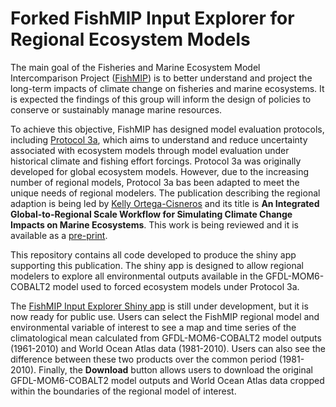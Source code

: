 # Forked FishMIP Input Explorer for Regional Ecosystem Models
The main goal of the Fisheries and Marine Ecosystem Model Intercomparison Project ([FishMIP](https://fishmip.org/)) is to better understand and project the long-term impacts of climate change on fisheries and marine ecosystems. It is expected the findings of this group will inform the design of policies to conserve or sustainably manage marine resources.  
  
To achieve this objective, FishMIP has designed model evaluation protocols, including [Protocol 3a](https://github.com/Fish-MIP/FishMIP2.0_TrackA_ISIMIP3a), which aims to understand and reduce uncertainty associated with ecosystem models through model evaluation under historical climate and fishing effort forcings. Protocol 3a was originally developed for global ecosystem models. However, due to the increasing number of regional models, Protocol 3a bas been adapted to meet the unique needs of regional modelers. The publication describing the regional adaption is being led by [Kelly Ortega-Cisneros](https://orcid.org/0000-0003-2511-5448) and its title is **An Integrated Global-to-Regional Scale Workflow for Simulating Climate Change Impacts on Marine Ecosystems**. This work is being reviewed and it is available as a [pre-print](http://dx.doi.org/10.22541/essoar.171587234.44707846/v1).  

This repository contains all code developed to produce the shiny app supporting this publication. The shiny app is designed to allow regional modelers to explore all environmental outputs available in the GFDL-MOM6-COBALT2 model used to forced ecosystem models under Protocol 3a. 

The [FishMIP Input Explorer Shiny app](https://rstudio.global-ecosystem-model.cloud.edu.au/shiny/FishMIP_Input_Explorer/) is still under development, but it is now ready for public use. Users can select the FishMIP regional model and environmental variable of interest to see a map and time series of the climatological mean calculated from GFDL-MOM6-COBALT2 model outputs (1961-2010) and World Ocean Atlas data (1981-2010). Users can also see the difference between these two products over the common period (1981-2010). Finally, the **Download** button allows users to download the original GFDL-MOM6-COBALT2 model outputs and World Ocean Atlas data cropped within the boundaries of the regional model of interest.  
  